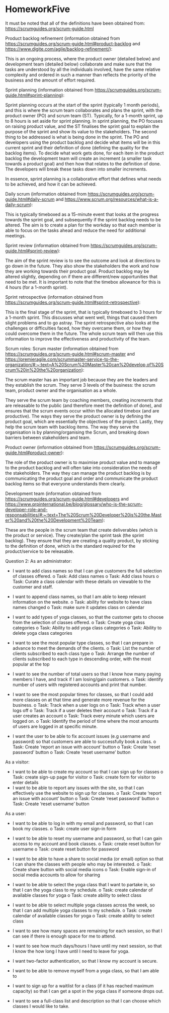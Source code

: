# HomeworkFive

It must be noted that all of the definitions have been obtained from: https://scrumguides.org/scrum-guide.html

Product backlog refinement (information obtained from https://scrumguides.org/scrum-guide.html#product-backlog and https://www.digite.com/agile/backlog-refinement/):  

This is an ongoing process, where the product owner (detailed below) and development team (detailed below) collaborate and make sure that the tasks are understood by all the individuals involved, have the same relative complexity and ordered in such a manner than reflects the priority of the business and the amount of effort required.

Sprint planning (information obtained from https://scrumguides.org/scrum-guide.html#sprint-planning): 

Sprint planning occurs at the start of the sprint (typically 1 month periods), and this is where the scrum team collaborates and plans the sprint, with the product owner (PO) and scrum team (ST). Typically, for a 1-month sprint, up to 8 hours is set aside for sprint planning. In sprint planning, the PO focuses on raising product value, and the ST finalises the sprint goal to explain the purpose of the sprint and show its value to the stakeholders. The second thing to be addressed is what is being done in the sprint. The PO and developers using the product backlog and decide what items will be in this current sprint and their definition of done (defining the quality for the backlog items). To decide what work gets done, for each item in the product backlog the development team will create an increment (a smaller task towards a product goal) and then how that relates to the definition of done. The developers will break these tasks down into smaller increments. 

In essence, sprint planning is a collaborative effort that defines what needs to be achieved, and how it can be achieved.

Daily scrum (information obtained from https://scrumguides.org/scrum-guide.html#daily-scrum and https://www.scrum.org/resources/what-is-a-daily-scrum):

This is typically timeboxed as a 15-minute event that looks at the progress towards the sprint goal, and subsequently if the sprint backlog needs to be altered. The aim is to create a plan for the workday so that each member is able to focus on the tasks ahead and reduce the need for additional meetings.

Sprint review (information obtained from https://scrumguides.org/scrum-guide.html#sprint-review): 

The aim of the sprint review is to see the outcome and look at directions to go down in the future. They also show the stakeholders the work and how they are working towards their product goal. Product backlog may be altered slightly, depending on if there are different/new opportunities that need to be met. It is important to note that the timebox allowance for this is 4 hours (for a 1-month sprint). 

Sprint retrospective (information obtained from https://scrumguides.org/scrum-guide.html#sprint-retrospective): 

This is the final stage of the sprint, that is typically timeboxed to 3 hours for a 1-month sprint. This discusses what went well, things that caused them slight problems and to go astray. The sprint retrospective also looks at the challenges or difficulties faced, how they overcame them, or how they could overcome them in the future. The whole scrum team will then use this information to improve the effectiveness and productivity of the team.  

Scrum roles:
Scrum master (information obtained from https://scrumguides.org/scrum-guide.html#scrum-master and https://premieragile.com/scrummaster-service-to-the-organization/#:~:text=A%20Scrum%20Master%20can%20develop,of%20Scrum%20in%20the%20organization):  

The scrum master has an important job because they are the leaders and they establish the scrum. They serve 3 levels of the business: the scrum team, product owner and the organisation as a whole. 

They serve the scrum team by coaching members, creating increments that are releasable to the public (and therefore meet the definition of done), and ensures that the scrum events occur within the allocated timebox (and are productive). The ways they serve the product owner is by defining the product goal, which are essentially the objectives of the project. Lastly, they help the scrum team with backlog items. The way they serve the organisation is by planning/organising the Scrum, and breaking down barriers between stakeholders and team. 

Product owner (information obtained from https://scrumguides.org/scrum-guide.html#product-owner): 

The role of the product owner is to maximise product value and to manage to the product backlog and will often take into consideration the needs of the stakeholders. The way they can manage the product backlog is by communicating the product goal and order and communicate the product backlog items so that everyone understands them clearly.

Development team (information obtained from https://scrumguides.org/scrum-guide.html#developers and https://www.qrpinternational.be/blog/glossary/who-is-the-scrum-developer-role-and-responsabilities/#:~:text=The%20Scrum%20Developer%20is%20the,Master%20and%20the%20Development%20Team):

These are the people in the scrum team that create deliverables (which is the product or service). They create/plan the sprint task (the sprint backlog). They ensure that they are creating a quality product, by sticking to the definition of done, which is the standard required for the product/service to be releasable. 

Question 2: 
As an administrator:
-	I want to add class names so that I can give customers the full selection of classes offered.
  o	Task: Add class names
  o	Task: Add class hours
  o	Task: Curate a class calendar with these details on viewable to the customer and staff.
-	I want to append class names, so that I am able to keep relevant information on the website.
  o	Task: ability for website to have class names changed
  o	Task: make sure it updates class on calendar

-	I want to add types of yoga classes, so that the customer gets to choose from the selection of classes offered. 
o	Task: Create yoga class categories
o	Task: Ability to add yoga class categories
o	Task: Ability to delete yoga class categories

-	I want to see the most popular type classes, so that I can prepare in advance to meet the demands of the clients. 
o	Task: List the number of clients subscribed to each class type
o	Task: Arrange the number of clients subscribed to each type in descending order, with the most popular at the top

-	I want to see the number of total users so that I know how many paying members I have, and track if I am losing/gain customers.
o	Task: identify number of users with registered accounts and print that number. 

-	I want to see the most popular times for classes, so that I could add more classes on at that time and generate more revenue for the business.
  o	Task: Track when a user logs on
  o	Task: Track when a user logs off
  o	Task: Track if a user deletes their account
  o	Task: Track if a user creates an account
  o	Task: Track every minute which users are logged on.
  o	Task: Identify the period of time where the most amounts of users are logged in at specific minute.

-	I want the user to be able to fix account issues (e.g username and password) so that customers are able to successfully book a class.
  o	Task: Create ‘report an issue with account’ button
  o	Task: Create ‘reset password’ button
  o	Task: Create ‘reset username’ button

As a visitor:
-	I want to be able to create my account so that I can sign up for classes
  o	Task: create sign-up page for visitor
  o	Task: create form for visitor to enter details
-	I want to be able to report any issues with the site, so that I can effectively use the website to sign up for classes.
  o	Task: Create ‘report an issue with account’ button
  o	Task: Create ‘reset password’ button
  o	Task: Create ‘reset username’ button



As a user:
-	I want to be able to log in with my email and password, so that I can book my classes.
  o	Task: create user sign-in form
-	I want to be able to reset my username and password, so that I can gain access to my account and book classes. 
  o	Task: create reset button for username
  o	Task: create reset button for password

-	I want to be able to have a share to social media (or email) option so that I can share the classes with people who may be interested.
  o	Task: Create share button with social media icons
  o	Task: Enable sign-in of social media accounts to allow for sharing
-	I want to be able to select the yoga class that I want to partake in, so that I can the yoga class to my schedule.
  o	Task: create calendar of available classes for yoga
  o	Task: create ability to select class 
-	I want to be able to select multiple yoga classes across the week, so that I can add multiple yoga classes to my schedule.
  o	Task: create calendar of available classes for yoga
  o	Task: create ability to select class 

-	I want to see how many spaces are remaining for each session, so that I can see if there is enough space for me to attend.
-	I want to see how much days/hours I have until my next session, so that I know the how long I have until I need to leave for yoga.
-	I want two-factor authentication, so that I know my account is secure.
-	I want to be able to remove myself from a yoga class, so that I am able to 
-	I want to sign up for a waitlist for a class (if it has reached maximum capacity) so that I can get a spot in the yoga class if someone drops out.
-	I want to see a full-class list and description so that I can choose which classes I would like to take. 
